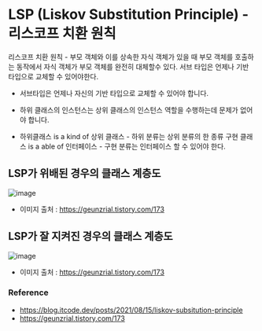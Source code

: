 # LSP (Liskov Substitution Principle) - 리스코프 치환 원칙

리스코프 치환 원칙 - 부모 객체와 이를 상속한 자식 객체가 있을 때 부모 객체를 호출하는 동작에서 자식 객체가 부모 객체를 완전히 대체할수 있다. 
서브 타입은 언제나 기반 타입으로 교체할 수 있어야한다.

- 서브타입은 언제나 자신의 기반 타입으로 교체할 수 있어야 합니다.

- 하위 클래스의 인스턴스는 상위 클래스의 인스턴스 역할을 수행하는데 문제가 없어야 합니다.
- 하위클래스 is a kind of 상위 클래스 - 하위 분류는 상위 분류의 한 종류
  구현 클래스 is a able of 인터페이스 - 구현 분류는 인터페이스 할 수 있어야 한다.

## LSP가 위배된 경우의 클래스 계층도
![image](https://user-images.githubusercontent.com/85930725/217015102-f4fb6b9b-b5e9-4c85-b9d0-5a87d70f54ad.png)

- 이미지 출처 : https://geunzrial.tistory.com/173


## LSP가 잘 지켜진 경우의 클래스 계층도
![image](https://user-images.githubusercontent.com/85930725/217015136-6ba9a4ae-82e5-4982-908a-5a13421409ef.png)

- 이미지 출처 : https://geunzrial.tistory.com/173

### Reference

- https://blog.itcode.dev/posts/2021/08/15/liskov-subsitution-principle
- https://geunzrial.tistory.com/173
